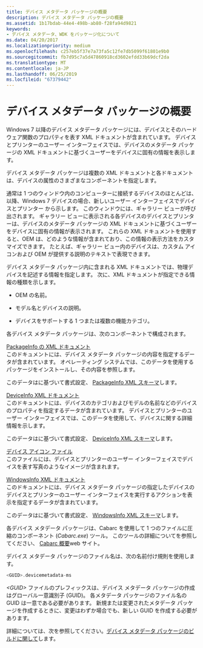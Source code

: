 ```yaml
---
title: デバイス メタデータ パッケージの概要
description: デバイス メタデータ パッケージの概要
ms.assetid: 1b17bdab-44e4-498b-ab80-f28fa94d9821
keywords:
- デバイス メタデータ、WDK をパッケージ化について
ms.date: 04/20/2017
ms.localizationpriority: medium
ms.openlocfilehash: c257eb5f37e7a73fa5c12fe7db5099f61801e9b0
ms.sourcegitcommit: fb7d95c7a5d47860918cd3602efdd33b69dcf2da
ms.translationtype: MT
ms.contentlocale: ja-JP
ms.lasthandoff: 06/25/2019
ms.locfileid: "67379442"
---
```

# <a name="overview-of-device-metadata-packages"></a>デバイス メタデータ パッケージの概要

Windows 7 以降のデバイス メタデータ パッケージには、デバイスとそのハードウェア関数のプロパティを表す XML ドキュメントが含まれています。 デバイスとプリンターのユーザー インターフェイスでは、デバイスのメタデータ パッケージの XML ドキュメントに基づくユーザーをデバイスに固有の情報を表示します。

デバイス メタデータ パッケージは複数の XML ドキュメントと各ドキュメントは、デバイスの属性のさまざまなコンポーネントを指定します。

通常は 1 つのウィンドウ内のコンピューターに接続するデバイスのほとんどは、以降、Windows 7 デバイスの場合、新しいユーザー インターフェイスでデバイスとプリンター から示します。 このウィンドウには、ギャラリー ビューが呼び出されます。 ギャラリー ビューに表示される各デバイスのデバイスとプリンターは、デバイスのメタデータ パッケージの XML ドキュメントに基づくユーザーをデバイスに固有の情報が表示されます。 これらの XML ドキュメントを使用すると、OEM は、どのような情報が含まれており、この情報の表示方法をカスタマイズできます。 たとえば、ギャラリー ビュー内のデバイスは、カスタム アイコンおよび OEM が提供する説明のテキストで表現できます。

デバイス メタデータ パッケージ内に含まれる XML ドキュメントでは、物理デバイスを記述する情報を指定します。 次に、XML ドキュメントが指定できる情報の種類を示します。

-   OEM の名前。

-   モデル名とデバイスの説明。

-   デバイスをサポートする 1 つまたは複数の機能カテゴリ。

各デバイス メタデータ パッケージは、次のコンポーネントで構成されます。

<a href="" id="packageinfo-xml-document"></a>[PackageInfo の XML ドキュメント](packageinfo-xml-document.md)  
このドキュメントには、デバイス メタデータ パッケージの内容を指定するデータが含まれています。 オペレーティング システムでは、このデータを使用するパッケージをインストールし、その内容を参照します。

このデータはに基づいて書式設定、 [PackageInfo XML スキーマ](https://docs.microsoft.com/previous-versions/windows/hardware/metadata/ff549614(v=vs.85))します。

<a href="" id="deviceinfo-xml-document"></a>[DeviceInfo XML ドキュメント](deviceinfo-xml-document.md)  
このドキュメントには、デバイスのカテゴリおよびモデルの名前などのデバイスのプロパティを指定するデータが含まれています。 デバイスとプリンターのユーザー インターフェイスでは、このデータを使用して、デバイスに関する詳細情報を示します。

このデータはに基づいて書式設定、 [DeviceInfo XML スキーマ](https://docs.microsoft.com/previous-versions/windows/hardware/metadata/ff541135(v=vs.85))します。

<a href="" id="device-icon-file"></a>[デバイス アイコン ファイル](device-icon-file.md)  
このファイルには、デバイスとプリンターのユーザー インターフェイスでデバイスを表す写真のようなイメージが含まれます。

<a href="" id="windowsinfo-xml-document"></a>[WindowsInfo XML ドキュメント](windowsinfo-xml-document.md)  
このドキュメントには、デバイス メタデータ パッケージの指定したデバイスのデバイスとプリンターのユーザー インターフェイスを実行するアクションを表示を指定するデータが含まれています。

このデータはに基づいて書式設定、 [WindowsInfo XML スキーマ](https://docs.microsoft.com/previous-versions/windows/hardware/metadata/ff553992(v=vs.85))します。

各デバイス メタデータ パッケージは、Cabarc を使用して 1 つのファイルに圧縮のコンポーネント (*Cabarc.exe*) ツール。 このツールの詳細についてを参照してください、 [Cabarc 概要](https://go.microsoft.com/fwlink/p/?linkid=145395)web サイト。

デバイス メタデータ パッケージのファイル名は、次の名前付け規則を使用します。

```cpp
<GUID>.devicemetadata-ms
```

*&lt;GUID&gt;* ファイルのプレフィックスは、デバイス メタデータ パッケージの作成はグローバル一意識別子 (GUID)。 各メタデータ パッケージのファイル名の GUID は一意である必要があります。 新規または変更されたメタデータ パッケージを作成するときに、変更はわずか場合でも、新しい GUID を作成する必要があります。

詳細については、次を参照してください。[デバイス メタデータ パッケージのビルドに関して](building-device-metadata-packages.md)します。

 

 





